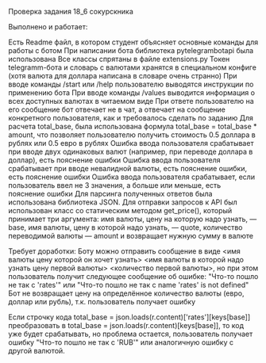 Проверка задания 18_6 сокурскника

Выполнено и работает:

Есть Readme файл, в котором студент объясняет основные команды для работы с ботом
При написании бота библиотека pytelegrambotapi была использована
Все классы спрятаны в файле extensions.py
Токен telegramm-бота и словарь с валютами хранятся в специальном конфиге (хотя валюта для доллара написана в словаре очень странно)
При вводе команды /start или /help пользователю выводятся инструкции по применению бота
При вводе команды /values выводится информация о всех доступных валютах в читаемом виде
При ответе пользователю на его сообщение бот отвечает не в чат, а отвечает на сообщение конкретного пользователя, как и требовалось сделать по заданию
Для расчета total_base, была использована формула total_base = total_base * amount, что позволяет пользователю получить стоимость 0.5 доллара в рублях или 0.5 евро в рублях
Ошибка ввода пользователя срабатывает при вводе двух одинаковых валют (например, при переводе доллара в доллар),  есть пояснение ошибки
Ошибка ввода пользователя срабатывает при вводе невалидной валюты, есть пояснение ошибки,  есть пояснение ошибки
Ошибка ввода пользователя срабатывает, если пользователь ввел не 3 значения, а больше или меньше,  есть пояснение ошибки
Для парсинга полученных ответов была использована библиотека JSON.
Для отправки запросов к API был использован класс со статическим методом get_price(), который принимает три аргумента: имя валюты, цену на которую надо узнать, — base, имя валюты, цену в которой надо узнать, — quote, количество переводимой валюты — amount и возвращает нужную сумму в валюте


Требует доработки:
Боту можно отправить сообщение в виде  <имя валюты цену которой он хочет узнать> <имя валюты в которой надо узнать цену первой валюты> <количество первой валюты>, но при этом пользователь получит следующее сообщение об ошибке: "Что-то пошло не так с 'rates'" или "Что-то пошло не так с name 'rates' is not defined"
Бот не возвращает цену на определённое количество валюты (евро, доллар или рубль), т.к. пользователь получает ошибку

Если строчку кода total_base = json.loads(r.content)['rates'][keys[base]] преобразовать в total_base = json.loads(r.content)[keys[base]], то код уже будет срабатывать, но проблема остается, пользователь получает ошибку "Что-то пошло не так с 'RUB'" или аналогичную ошибку с другой валютой.
